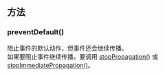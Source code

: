 
## 方法

### preventDefault()
阻止事件的默认动作，但事件还会继续传播。  
如果要阻止事件继续传播，要调用 [stopPropagation()](https://developer.mozilla.org/zh-CN/docs/Web/API/Event/stopPropagation) 或 [stopImmediatePropagation()](https://developer.mozilla.org/zh-CN/docs/Web/API/Event/stopImmediatePropagation)。  
